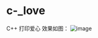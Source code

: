 # c-_love
C++ 打印爱心
效果如图：
![image](https://user-images.githubusercontent.com/32007383/195121273-982681bb-70bf-4397-a62d-7fdf9cfe119e.png)
